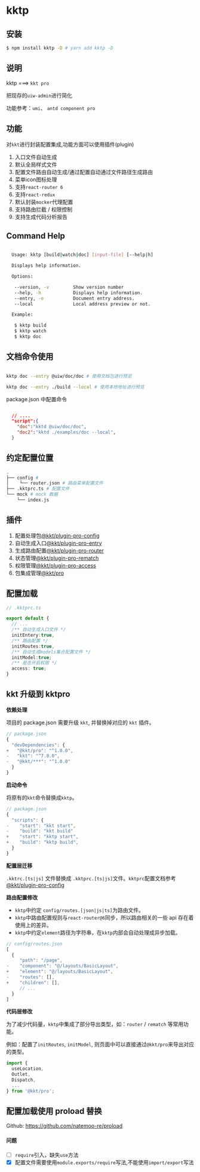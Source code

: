 kktp
===

## 安装

```bash
$ npm install kktp -D # yarn add kktp -D
```
## 说明


kktp ===> `kkt pro`

把现存的`uiw-admin`进行简化

功能参考：`umi`、 `antd component pro`

## 功能

对`kkt`进行封装配置集成,功能方面可以使用插件(plugin)

1. 入口文件自动生成
2. 默认全局样式文件
3. 配置文件路由自动生成/通过配置自动通过文件路径生成路由
4. 菜单icon图标处理
5. 支持`react-router 6`
6. 支持`react-redux`
7. 默认封装`mocker`代理配置
8. 支持路由拦截 / 权限控制
9. 支持生成代码分析报告

## Command Help

```bash

  Usage: kktp [build|watch|doc] [input-file] [--help|h]

  Displays help information.

  Options:

   --version, -v         Show version number
   --help, -h            Displays help information.
   --entry, -e           Document entry address.
   --local               Local address preview or not.

  Example:

   $ kktp build
   $ kktp watch
   $ kktp doc

```

## 文档命令使用

```bash

kktp doc --entry @uiw/doc/doc # 使用文档包进行预览

kktp doc --entry ./build --local # 使用本地地址进行预览

```
package.json 中配置命令

```json

  // ....
  "script":{
    "doc":"kktd @uiw/doc/doc", 
    "doc2":"kktd ./examples/doc --local", 
  }

```


## 约定配置位置

```bash
.
├── config # 
│    └── router.json # 路由菜单配置文件
├── .kktprc.ts # 配置文件
└── mock # mock 数据
    └── index.js
```

## 插件

1. 配置处理包[@kkt/plugin-pro-config](https://github.com/kktjs/kkt-pro/tree/main/packages/plugin/config)
2. 自动生成入口[@kkt/plugin-pro-entry](https://github.com/kktjs/kkt-pro/tree/main/packages/plugin/entry)
3. 生成路由配置[@kkt/plugin-pro-router](https://github.com/kktjs/kkt-pro/tree/main/packages/plugin/router)
4. 状态管理[@kkt/plugin-pro-rematch](https://github.com/kktjs/kkt-pro/tree/main/packages/plugin/rematch)
5. 权限管理[@kkt/plugin-pro-access](https://github.com/kktjs/kkt-pro/tree/main/packages/plugin/access)
6. 包集成管理[@kkt/pro](https://github.com/kktjs/kkt-pro/tree/main/packages/plugin/pro)

## 配置加载

```ts
// .kktprc.ts

export default {
  // ...
  /** 自动生成入口文件 */
  initEntery:true,
  /** 路由配置 */
  initRoutes:true,
  /** 自动生成models集合配置文件 */
  initModel:true;
  /** 是否开启权限 */
  access: true;
}

```

## kkt 升级到 kktpro

**依赖处理**

项目的 package.json 需要升级 `kkt`, 并替换掉对应的 `kkt` 插件。
```ts
// package.json
{
  "devDependencies": {
+   "@kkt/pro": "^1.0.0",
-   "kkt": "^7.0.0",
-   "@kkt/***": "^1.0.0"
  }
}
```

**启动命令**

将原有的`kkt`命令替换成`kktp`。
```ts
// package.json
{
  "scripts": {
-    "start": "kkt start",
-    "build": "kkt build"
+    "start": "kktp start",
+    "build": "kktp build",
  }
}
```

**配置层迁移**

`.kktrc.[ts|js]` 文件替换成 `.kktprc.[ts|js]`文件。`kktprc`配置文档参考[@kkt/plugin-pro-config](https://github.com/kktjs/kkt-pro/tree/main/packages/plugin/config)

**路由配置修改**

- `kktp`中约定 `config/routes.[json|js|ts]`为路由文件。
- `kktp`中路由配置规则与`react-router@6`同步，所以路由相关的一些 api 存在着使用上的差异。
- `kktp`中约定`element`路径为字符串，在`kktp`内部会自动处理成异步加载。

```ts
// config/routes.json
[
  {
     "path": "/page",
-    "component": "@/layouts/BasicLayout",
+    "element": "@/layouts/BasicLayout",
-    "routes": [],
+    "children": [],
     // ...
  }
]
```

**代码层修改**

为了减少代码量，`kktp`中集成了部分导出类型，如：`router` / `rematch` 等常用功能。

例如：配置了`initRoutes`, `initModel`, 则页面中可以直接通过`@kkt/pro`来导出对应的类型。

```ts
import {
  useLocation,
  Outlet,
  Dispatch,
  ...
} from '@kkt/pro';
```

## 配置加载使用 proload 替换

Github: https://github.com/natemoo-re/proload

#### 问题

- [ ] `require`引入，缺失`use`方法
- [X] 配置文件需要使用`module.exports/require`写法,不能使用`import/export`写法
